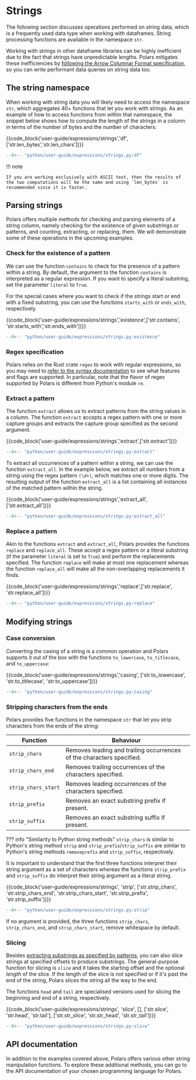 # Strings

The following section discusses operations performed on string data, which is a frequently used data type when working with dataframes.
String processing functions are available in the namespace `str`.

Working with strings in other dataframe libraries can be highly inefficient due to the fact that strings have unpredictable lengths.
Polars mitigates these inefficiencies by [following the Arrow Columnar Format specification](../concepts/data-types-and-structures.md#data-types-internals), so you can write performant data queries on string data too.

## The string namespace

When working with string data you will likely need to access the namespace `str`, which aggregates 40+ functions that let you work with strings.
As an example of how to access functions from within that namespace, the snippet below shows how to compute the length of the strings in a column in terms of the number of bytes and the number of characters:

{{code_block('user-guide/expressions/strings','df',['str.len_bytes','str.len_chars'])}}

```python exec="on" result="text" session="expressions/strings"
--8<-- "python/user-guide/expressions/strings.py:df"
```

!!! note

    If you are working exclusively with ASCII text, then the results of the two computations will be the same and using `len_bytes` is recommended since it is faster.

## Parsing strings

Polars offers multiple methods for checking and parsing elements of a string column, namely checking for the existence of given substrings or patterns, and counting, extracting, or replacing, them.
We will demonstrate some of these operations in the upcoming examples.

### Check for the existence of a pattern

We can use the function `contains` to check for the presence of a pattern within a string.
By default, the argument to the function `contains` is interpreted as a regular expression.
If you want to specify a literal substring, set the parameter `literal` to `True`.

For the special cases where you want to check if the strings start or end with a fixed substring, you can use the functions `starts_with` or `ends_with`, respectively.

{{code_block('user-guide/expressions/strings','existence',['str.contains', 'str.starts_with','str.ends_with'])}}

```python exec="on" result="text" session="expressions/strings"
--8<-- "python/user-guide/expressions/strings.py:existence"
```

### Regex specification

Polars relies on the Rust crate `regex` to work with regular expressions, so you may need to [refer to the syntax documentation](https://docs.rs/regex/latest/regex/#syntax) to see what features and flags are supported.
In particular, note that the flavor of regex supported by Polars is different from Python's module `re`.

### Extract a pattern

The function `extract` allows us to extract patterns from the string values in a column.
The function `extract` accepts a regex pattern with one or more capture groups and extracts the capture group specified as the second argument.

{{code_block('user-guide/expressions/strings','extract',['str.extract'])}}

```python exec="on" result="text" session="expressions/strings"
--8<-- "python/user-guide/expressions/strings.py:extract"
```

To extract all occurrences of a pattern within a string, we can use the function `extract_all`.
In the example below, we extract all numbers from a string using the regex pattern `(\d+)`, which matches one or more digits.
The resulting output of the function `extract_all` is a list containing all instances of the matched pattern within the string.

{{code_block('user-guide/expressions/strings','extract_all',['str.extract_all'])}}

```python exec="on" result="text" session="expressions/strings"
--8<-- "python/user-guide/expressions/strings.py:extract_all"
```

### Replace a pattern

Akin to the functions `extract` and `extract_all`, Polars provides the functions `replace` and `replace_all`.
These accept a regex pattern or a literal substring (if the parameter `literal` is set to `True`) and perform the replacements specified.
The function `replace` will make at most one replacement whereas the function `replace_all` will make all the non-overlapping replacements it finds.

{{code_block('user-guide/expressions/strings','replace',['str.replace', 'str.replace_all'])}}

```python exec="on" result="text" session="expressions/strings"
--8<-- "python/user-guide/expressions/strings.py:replace"
```

## Modifying strings

### Case conversion

Converting the casing of a string is a common operation and Polars supports it out of the box with the functions `to_lowercase`, `to_titlecase`, and `to_uppercase`:

{{code_block('user-guide/expressions/strings','casing', ['str.to_lowercase', 'str.to_titlecase', 'str.to_uppercase'])}}

```python exec="on" result="text" session="expressions/strings"
--8<-- "python/user-guide/expressions/strings.py:casing"
```

### Stripping characters from the ends

Polars provides five functions in the namespace `str` that let you strip characters from the ends of the string:

| Function            | Behaviour                                                             |
| ------------------- | --------------------------------------------------------------------- |
| `strip_chars`       | Removes leading and trailing occurrences of the characters specified. |
| `strip_chars_end`   | Removes trailing occurrences of the characters specified.             |
| `strip_chars_start` | Removes leading occurrences of the characters specified.              |
| `strip_prefix`      | Removes an exact substring prefix if present.                         |
| `strip_suffix`      | Removes an exact substring suffix if present.                         |

??? info "Similarity to Python string methods"
`strip_chars` is similar to Python's string method `strip` and `strip_prefix`/`strip_suffix` are similar to Python's string methods `removeprefix` and `strip_suffix`, respectively.

It is important to understand that the first three functions interpret their string argument as a set of characters whereas the functions `strip_prefix` and `strip_suffix` do interpret their string argument as a literal string.

{{code_block('user-guide/expressions/strings', 'strip', ['str.strip_chars', 'str.strip_chars_end', 'str.strip_chars_start', 'str.strip_prefix', 'str.strip_suffix'])}}

```python exec="on" result="text" session="expressions/strings"
--8<-- "python/user-guide/expressions/strings.py:strip"
```

If no argument is provided, the three functions `strip_chars`, `strip_chars_end`, and `strip_chars_start`, remove whitespace by default.

### Slicing

Besides [extracting substrings as specified by patterns](#extract-a-pattern), you can also slice strings at specified offsets to produce substrings.
The general-purpose function for slicing is `slice` and it takes the starting offset and the optional _length_ of the slice.
If the length of the slice is not specified or if it's past the end of the string, Polars slices the string all the way to the end.

The functions `head` and `tail` are specialised versions used for slicing the beginning and end of a string, respectively.

{{code_block('user-guide/expressions/strings', 'slice', [], ['str.slice', 'str.head', 'str.tail'], ['str.str_slice', 'str.str_head', 'str.str_tail'])}}

```python exec="on" result="text" session="expressions/strings"
--8<-- "python/user-guide/expressions/strings.py:slice"
```

## API documentation

In addition to the examples covered above, Polars offers various other string manipulation functions.
To explore these additional methods, you can go to the API documentation of your chosen programming language for Polars.
